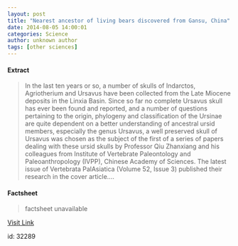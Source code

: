 ```yaml
---
layout: post
title: "Nearest ancestor of living bears discovered from Gansu, China"
date: 2014-08-05 14:00:01
categories: Science
author: unknown author
tags: [other sciences]
---
```



#### Extract
>In the last ten years or so, a number of skulls of Indarctos, Agriotherium and Ursavus have been collected from the Late Miocene deposits in the Linxia Basin. Since so far no complete Ursavus skull has ever been found and reported, and a number of questions pertaining to the origin, phylogeny and classification of the Ursinae are quite dependent on a better understanding of ancestral ursid members, especially the genus Ursavus, a well preserved skull of Ursavus was chosen as the subject of the first of a series of papers dealing with these ursid skulls by Professor Qiu Zhanxiang and his colleagues from Institute of Vertebrate Paleontology and Paleoanthropology (IVPP), Chinese Academy of Sciences. The latest issue of Vertebrata PalAsiatica (Volume 52, Issue 3) published their research in the cover article....

#### Factsheet
>factsheet unavailable

[Visit Link](http://phys.org/news326447899.html)

id:   32289
